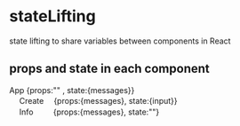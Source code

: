 # stateLifting
state lifting to share variables between components in React

## props and state in each component
App {props:"" , state:{messages}}  
&nbsp;　Create　&nbsp;{props:{messages}, state:{input}}  
&nbsp;　Info　&nbsp;　 {props:{messages}, state:""}  
